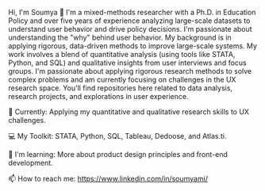 Hi, I'm Soumya 👋
I'm a mixed-methods researcher with a Ph.D. in Education Policy and over five years of experience analyzing large-scale datasets to understand user behavior and drive policy decisions. I'm passionate about understanding the "why" behind user behavior. My background is in applying rigorous, data-driven methods to improve large-scale systems.
My work involves a blend of quantitative analysis (using tools like STATA, Python, and SQL) and qualitative insights from user interviews and focus groups. I'm passionate about applying rigorous research methods to solve complex problems and am currently focusing on challenges in the UX research space. You'll find repositories here related to data analysis, research projects, and explorations in user experience.

🔭 Currently: Applying my quantitative and qualitative research skills to UX challenges.

💻 My Toolkit: STATA, Python, SQL, Tableau, Dedoose, and Atlas.ti.

🌱 I'm learning: More about product design principles and front-end development.

📫 How to reach me: https://www.linkedin.com/in/soumyami/
